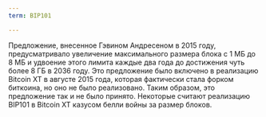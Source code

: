```yaml
---
term: BIP101

---
```

Предложение, внесенное Гэвином Андресеном в 2015 году, предусматривало увеличение максимального размера блока с 1 МБ до 8 МБ и удвоение этого лимита каждые два года до достижения чуть более 8 ГБ в 2036 году. Это предложение было включено в реализацию Bitcoin XT в августе 2015 года, которая фактически стала форком биткоина, но оно не было реализовано. Таким образом, это предложение так и не было принято. Некоторые считают реализацию BIP101 в Bitcoin XT казусом белли войны за размер блоков.